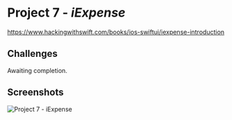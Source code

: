 # Project 7 - *iExpense*
https://www.hackingwithswift.com/books/ios-swiftui/iexpense-introduction

## Challenges

Awaiting completion.

## Screenshots

![Project 7 - iExpense](https://github.com/solitaryewe/100-Days-of-SwiftUI/blob/main/Project-07/Screenshots/Project7-large.png)
